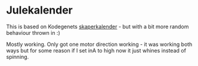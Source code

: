 # Julekalender

This is based on Kodegenets [skaperkalender](https://kodegenet.no/projects/task/skaperkalender) - but with a bit more random behaviour thrown in :)

Mostly working. Only got one motor direction working - it was working both ways but for some reason if I set inA to high now it just whines instead of spinning.